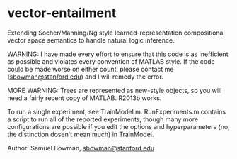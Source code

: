 vector-entailment
=================

Extending Socher/Manning/Ng style learned-representation compositional vector space semantics to handle natural logic inference.

WARNING: I have made every effort to ensure that this code is as inefficient as possible
and violates every convention of MATLAB style. If the code could be made worse on either 
count, please contact me (sbowman@stanford.edu) and I will remedy the error.

MORE WARNING: Trees are represented as new-style objects, so you will need a fairly recent
copy of MATLAB. R2013b works.

To run a single experiment, see TrainModel.m. RunExperiments.m contains a script to run
all of the reported experiments, though many more configurations are possible if you 
edit the options and hyperparameters (no, the distinction dosen't mean much) in 
TrainModel.

Author: Samuel Bowman, sbowman@stanford.edu